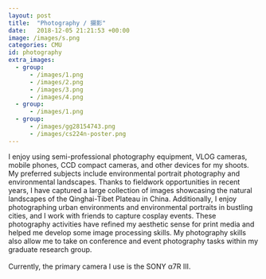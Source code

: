 ```yaml
---
layout: post
title:  "Photography / 摄影"
date:   2018-12-05 21:21:53 +00:00
image: /images/s.png
categories: CMU
id: photography
extra_images:
  - group:
      - /images/1.png
      - /images/2.png
      - /images/3.png
      - /images/4.png
  - group:
      - /images/1.png
  - group:
      - /images/gg28154743.png
      - /images/cs224n-poster.png
---
```

I enjoy using semi-professional photography equipment, VLOG cameras, mobile phones, CCD compact cameras, and other devices for my shoots. My preferred subjects include environmental portrait photography and environmental landscapes. Thanks to fieldwork opportunities in recent years, I have captured a large collection of images showcasing the natural landscapes of the Qinghai-Tibet Plateau in China. Additionally, I enjoy photographing urban environments and environmental portraits in bustling cities, and I work with friends to capture cosplay events. These photography activities have refined my aesthetic sense for print media and helped me develop some image processing skills. My photography skills also allow me to take on conference and event photography tasks within my graduate research group.
<br><br>
Currently, the primary camera I use is the SONY α7R III.